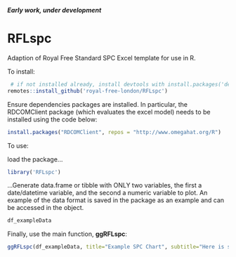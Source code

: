 ***Early work, under development***

# RFLspc
Adaption of Royal Free Standard SPC Excel template for use in R.

To install:
```r
 # if not installed already, install devtools with install.packages('devtools')
remotes::install_github('royal-free-london/RFLspc')
```

Ensure dependencies packages are installed. In particular, the RDCOMClient package (which evaluates the excel model) needs to be installed using the code below:
```r
install.packages("RDCOMClient", repos = "http://www.omegahat.org/R")
```


To use:

load the package...
```r
library('RFLspc')
```
...Generate data.frame or tibble with ONLY two variables, the first a date/datetime variable, and the second a numeric variable to plot.
An example of the data format is saved in the package as an example and can be accessed in the object.

```r
df_exampleData
```
Finally, use the main function, **ggRFLspc**:
```r
ggRFLspc(df_exampleData, title="Example SPC Chart", subtitle="Here is some example data")
```

